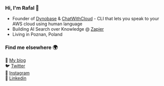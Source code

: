 ### Hi, I'm Rafal  👋

- Founder of [Dynobase](https://dynobase.dev) & [ChatWithCloud](https://ChatWithCloud.ai/) - CLI that lets you speak to your AWS cloud using human language <br />
- Building AI Search over Knowledge @ [Zapier](https://zapier.com/central)
- Living in Poznan, Poland

### Find me elsewhere 🌍

🏡 [My blog](https://rwilinski.ai) <br />
🐦 [Twitter](https://twitter.com/RafalWilinski)  <br />
📸 [Instagram](https://instagram.com/rwilinski)  <br />
👔 [Linkedin](https://www.linkedin.com/in/rafwilinski/)
